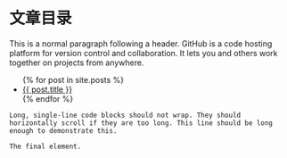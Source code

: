 
# 文章目录

This is a normal paragraph following a header. GitHub is a code hosting platform for version control and collaboration. It lets you and others work together on projects from anywhere.

<ul>
  {% for post in site.posts %}
    <li>
      <a href="{{ post.url }}">{{ post.title }}</a>
    </li>
  {% endfor %}
</ul>

```
Long, single-line code blocks should not wrap. They should horizontally scroll if they are too long. This line should be long enough to demonstrate this.
```

```
The final element.
```
